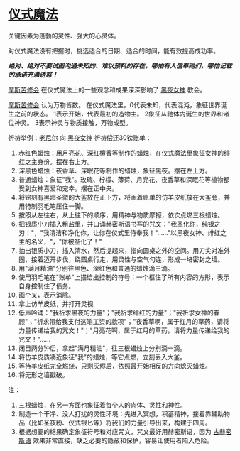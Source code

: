 # [仪式魔法](../仪式及秘术/仪式魔法.md)

关键因素为蓬勃的灵性、强大的心灵体。

对仪式魔法没有把握时，挑选适合的日期、适合的时间，能有效提高成功率。

***绝对、绝对不要试图沟通未知的、难以预料的存在，哪怕有人信奉祂们，哪怕记载的承诺充满诱惑！***

[摩斯苦修会](../团体/摩斯苦修会.md) 在仪式魔法上的一些观念和成果深深影响了 [黑夜女神](../神明/黑夜女神.md) 教会。

[摩斯苦修会](../团体/摩斯苦修会.md) 认为万物皆数。
在仪式魔法里，0代表未知，代表混沌，象征世界诞生之前的状态。
1表示开始，代表最初的造物主。
2象征从祂体内诞生的世界和诸位神灵。
3表示神灵与物质接触，万物成型。


祈祷举例：[老尼尔](../人物/老尼尔.md) 向 [黑夜女神](../神明/黑夜女神.md) 祈祷偿还30镑账单：

1. 赤红色蜡烛：用月亮花、深红檀香等制作的蜡烛，在仪式魔法里象征女神的绯红之主身份。摆在右上方。
2. 深黑色蜡烛：夜香草、深眠花等制作的蜡烛，象征黑夜。摆在左上方。
3. 普通蜡烛：象征"我"。玫瑰、柠檬、薄荷、月亮花、夜香草和深眠花等植物都受到女神喜爱和宠幸。摆在正中央。
4. 将铭刻有黑暗圣徽的大釜放在正下方，将画着账单的仿羊皮纸放在大釜旁，并用特制羽毛笔压住一脚。
5. 按照从左往右，从上往下的顺序，用精神与物质摩擦，依次点燃三根蜡烛。
6. 把银质小刀插入粗盐里，并口诵赫密斯语书写的咒文："我圣化你，纯银之刃！"，"我清洁和净化你，让你在仪式里侍奉我！"……"以黑夜女神、绯红之主的名义，"，"你被圣化了！"
7. 抽出银质小刀，插入清水，然后提起来，指向圆桌之外的空间。用刀尖对准外圈，接着迈开步伐，绕圆桌行走，用灵性与空气勾连，形成一堵密封之墙。
8. 用"满月精油"分别往黑色、深红色和普通的蜡烛滴三滴。
9. 使用羽毛笔在"账单"上描绘出控制的符号：一个框住了所有内容的方形，表示自身控制住了债务。
10. 画个叉，表示消除。
11. 拿上仿羊皮纸，并打开灵视
12. 低声吟诵："我祈求黑夜的力量"；"我祈求绯红的力量"；"我祈求女神的眷顾"；"祈求带给我支付这笔工资的款项"；"夜香草啊，属于红月的草药，请将力量传递给我的咒文！"；"月亮花啊，属于红月的草药，请将力量传递给我的咒文！"……
13. 闭目两分钟后，拿起"满月精油"，往三根蜡烛上分别滴一滴。
14. 将仿羊皮质凑近象征"我"的蜡烛，等它点燃，立刻丢入大釜。
15. 等待羊皮纸完全燃烧，只剩灰烬后，依照最开始相反的方向熄灭蜡烛。
16. 将无形之墙戳破。

注：

1. 三根蜡烛，在另一方面也象征着每个人的肉体、灵性和神性。
2. 制造一个干净、没人打扰的灵性环境：先进入冥想，积蓄精神，接着靠辅助物品（比如圣夜粉、仪式银匕等）将我们的力量引导出来，构建于四周。
3. 根据想要的结果确定象征符号和对应咒文，咒文最好用赫密斯语，因为 [古赫密斯语](../语言/古赫密斯语.md) 效果非常直接，缺乏必要的隐蔽和保护，容易让使用者陷入危险。
